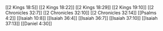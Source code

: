 [[2 Kings 18:5]]
[[2 Kings 18:22]]
[[2 Kings 18:29]]
[[2 Kings 19:10]]
[[2 Chronicles 32:7]]
[[2 Chronicles 32:10]]
[[2 Chronicles 32:14]]
[[Psalms 4:2]]
[[Isaiah 10:8]]
[[Isaiah 36:4]]
[[Isaiah 36:7]]
[[Isaiah 37:10]]
[[Isaiah 37:13]]
[[Daniel 4:30]]
